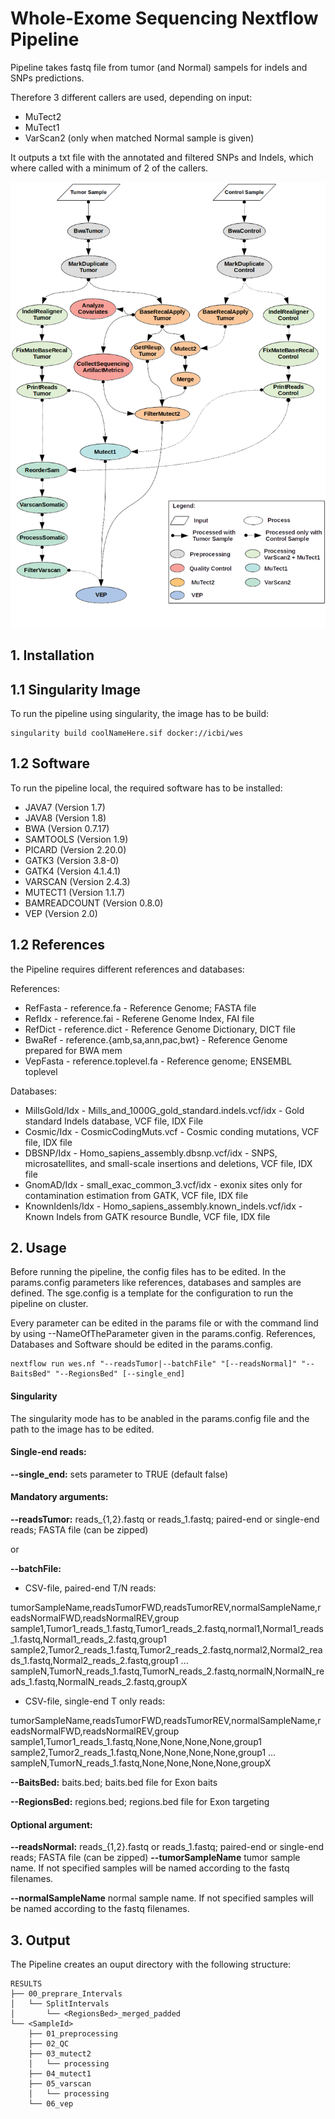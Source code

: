 # Whole-Exome Sequencing Nextflow Pipeline
Pipeline takes fastq file from tumor (and Normal) sampels for indels and SNPs 
predictions. 

Therefore 3 different callers are used, depending on input:
* MuTect2
* MuTect1
* VarScan2 (only when matched Normal sample is given)

It outputs a txt file with the annotated and filtered SNPs and Indels, which
where called with a minimum of 2 of the callers.

![Beschreibung](img/flowchart.png)

## 1. Installation

## 1.1 Singularity Image

To run the pipeline using singularity, the image has to be build:
```
singularity build coolNameHere.sif docker://icbi/wes
```
## 1.2 Software
To run the pipeline local, the required software has to be installed:
* JAVA7 			 (Version 1.7)
* JAVA8 			 (Version 1.8)
* BWA 			 (Version 0.7.17)
* SAMTOOLS 		 (Version 1.9)
* PICARD 			 (Version 2.20.0)
* GATK3 			 (Version 3.8-0)
* GATK4 			 (Version 4.1.4.1)
* VARSCAN 		 (Version 2.4.3)
* MUTECT1 		 (Version 1.1.7)
* BAMREADCOUNT 		 (Version 0.8.0)
* VEP 			 (Version 2.0)


## 1.2 References
the Pipeline requires different references and databases:

References:
* RefFasta - reference.fa - Reference Genome; FASTA file
* RefIdx - reference.fai - Referene Genome Index, FAI file
* RefDict - reference.dict - Reference Genome Dictionary, DICT file
* BwaRef - reference.{amb,sa,ann,pac,bwt} - Reference Genome prepared for BWA mem
* VepFasta - reference.toplevel.fa - Reference genome; ENSEMBL toplevel

Databases:
* MillsGold/Idx - Mills_and_1000G_gold_standard.indels.vcf/idx -  Gold standard Indels database, VCF file, IDX File
* Cosmic/Idx - CosmicCodingMuts.vcf - Cosmic conding mutations, VCF file, IDX file
* DBSNP/Idx - Homo_sapiens_assembly.dbsnp.vcf/idx - SNPS, microsatellites, and small-scale insertions and deletions, VCF file, IDX file
* GnomAD/Idx - small_exac_common_3.vcf/idx - exonix sites only for contamination estimation from GATK, VCF file, IDX file
* KnownIdenls/Idx - Homo_sapiens_assembly.known_indels.vcf/idx - Known Indels from GATK resource Bundle, VCF file, IDX file

## 2. Usage
Before running the pipeline, the config files has to be edited. In the
params.config parameters like references, databases and samples are defined. The sge.config 
is a template for the configuration to run the pipeline on cluster.

Every parameter can be edited in the params file or with the command lind by using --NameOfTheParameter given in the params.config.
References, Databases and Software should be edited in the params.config.

```
nextflow run wes.nf "--readsTumor|--batchFile" "[--readsNormal]" "--BaitsBed" "--RegionsBed" [--single_end]
```
#### Singularity
The singularity mode has to be anabled in the params.config file and the path to the image has to be edited.

#### Single-end reads:
**--single_end:** sets parameter to TRUE (default false)

#### Mandatory arguments:
**--readsTumor:** 		 reads_{1,2}.fastq or reads_1.fastq; 		 paired-end or single-end reads; FASTA file (can be zipped)

or

**--batchFile:**
* CSV-file, paired-end T/N reads:

 tumorSampleName,readsTumorFWD,readsTumorREV,normalSampleName,readsNormalFWD,readsNormalREV,group
 sample1,Tumor1_reads_1.fastq,Tumor1_reads_2.fastq,normal1,Normal1_reads_1.fastq,Normal1_reads_2.fastq,group1
 sample2,Tumor2_reads_1.fastq,Tumor2_reads_2.fastq,normal2,Normal2_reads_1.fastq,Normal2_reads_2.fastq,group1
 ...
 sampleN,TumorN_reads_1.fastq,TumorN_reads_2.fastq,normalN,NormalN_reads_1.fastq,NormalN_reads_2.fastq,groupX

* CSV-file, single-end T only reads:

 tumorSampleName,readsTumorFWD,readsTumorREV,normalSampleName,readsNormalFWD,readsNormalREV,group
 sample1,Tumor1_reads_1.fastq,None,None,None,None,group1
 sample2,Tumor2_reads_1.fastq,None,None,None,None,group1
 ...
 sampleN,TumorN_reads_1.fastq,None,None,None,None,groupX

**--BaitsBed:** 	 baits.bed; 		 baits.bed file for Exon baits

**--RegionsBed:** 		 regions.bed; 			 regions.bed file for Exon targeting

#### Optional argument:
**--readsNormal:** 		 reads_{1,2}.fastq or reads_1.fastq; 		 paired-end or single-end reads; FASTA file (can be zipped)
**--tumorSampleName**          tumor sample name. If not specified samples will be named according to the fastq filenames.  

**--normalSampleName**          normal sample name. If not specified samples will be named according to the fastq filenames.  

## 3. Output
The Pipeline creates an ouput directory with the following structure:
```
RESULTS
├── 00_preprare_Intervals
│   └── SplitIntervals
│       └── <RegionsBed>_merged_padded
└── <SampleId>
    ├── 01_preprocessing
    ├── 02_QC
    ├── 03_mutect2
    │   └── processing
    ├── 04_mutect1
    ├── 05_varscan
    │   └── processing
    └── 06_vep

```
